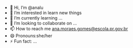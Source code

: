 - 👋 Hi, I’m @analu
- 👀 I’m interested in learn new things
- 🌱 I’m currently learning ...
- 💞️ I’m looking to collaborate on ...
- 📫 How to reach me ana.moraes.gomes@escola.pr.gov.br
- 😄 Pronouns:she/her
- ⚡ Fun fact: ...

<!---
analumoraes04042006/analumoraes04042006 is a ✨ special ✨ repository because its `README.md` (this file) appears on your GitHub profile.
You can click the Preview link to take a look at your changes.
--->
